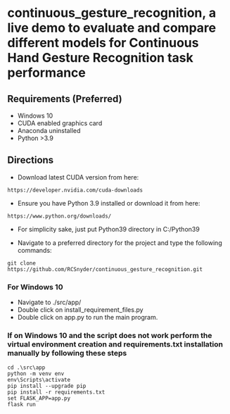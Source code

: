 
# continuous_gesture_recognition, a live demo to evaluate and compare different models for Continuous Hand Gesture Recognition task performance

## Requirements (Preferred)

- Windows 10
- CUDA enabled graphics card
- Anaconda uninstalled
- Python >3.9

## Directions

- Download latest CUDA version from here:

```
https://developer.nvidia.com/cuda-downloads
```

- Ensure you have Python 3.9 installed or download it from here:

```
https://www.python.org/downloads/
```

- For simplicity sake, just put Python39 directory in C:/Python39

- Navigate to a preferred directory for the project and type the following commands:

```
git clone https://github.com/RCSnyder/continuous_gesture_recognition.git
```

### For Windows 10

- Navigate to ./src/app/
- Double click on install_requirement_files.py
- Double click on app.py to run the main program.

### If on Windows 10 and the script does not work perform the virtual environment creation and requirements.txt installation manually by following these steps

```
cd .\src\app
python -m venv env
env\Scripts\activate
pip install --upgrade pip
pip install -r requirements.txt
set FLASK_APP=app.py
flask run
```
